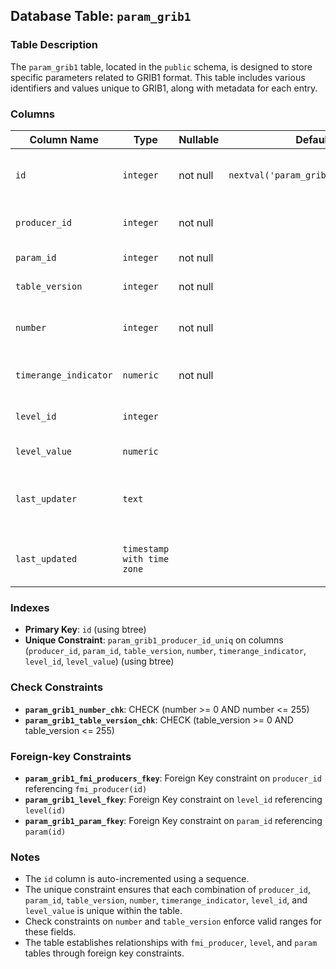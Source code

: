 ## Database Table: `param_grib1`

### Table Description
The `param_grib1` table, located in the `public` schema, is designed to store specific parameters related to GRIB1 format. This table includes various identifiers and values unique to GRIB1, along with metadata for each entry.

### Columns
| Column Name           | Type                            | Nullable | Default Value                              | Description                                             |
| --------------------- | ------------------------------- | -------- | ------------------------------------------ | ------------------------------------------------------- |
| `id`                  | `integer`                       | not null | `nextval('param_grib1_id_seq'::regclass)`  | Unique identifier for each entry.                       |
| `producer_id`         | `integer`                       | not null |                                            | Identifier for the producer.                            |
| `param_id`            | `integer`                       | not null |                                            | Parameter identifier.                                   |
| `table_version`       | `integer`                       | not null |                                            | Version of the table.                                   |
| `number`              | `integer`                       | not null |                                            | Number associated with the parameter.                   |
| `timerange_indicator` | `numeric`                       | not null |                                            | Indicator for the time range.                           |
| `level_id`            | `integer`                       |          |                                            | Identifier for the level.                               |
| `level_value`         | `numeric`                       |          |                                            | Value for the level.                                    |
| `last_updater`        | `text`                          |          |                                            | Information about who last updated the record.          |
| `last_updated`        | `timestamp with time zone`      |          |                                            | Timestamp of the last update to the record.             |

### Indexes
- **Primary Key**: `id` (using btree)
- **Unique Constraint**: `param_grib1_producer_id_uniq` on columns (`producer_id`, `param_id`, `table_version`, `number`, `timerange_indicator`, `level_id`, `level_value`) (using btree)

### Check Constraints
- **`param_grib1_number_chk`**: CHECK (number >= 0 AND number <= 255)
- **`param_grib1_table_version_chk`**: CHECK (table_version >= 0 AND table_version <= 255)

### Foreign-key Constraints
- **`param_grib1_fmi_producers_fkey`**: Foreign Key constraint on `producer_id` referencing `fmi_producer(id)`
- **`param_grib1_level_fkey`**: Foreign Key constraint on `level_id` referencing `level(id)`
- **`param_grib1_param_fkey`**: Foreign Key constraint on `param_id` referencing `param(id)`

### Notes
- The `id` column is auto-incremented using a sequence.
- The unique constraint ensures that each combination of `producer_id`, `param_id`, `table_version`, `number`, `timerange_indicator`, `level_id`, and `level_value` is unique within the table.
- Check constraints on `number` and `table_version` enforce valid ranges for these fields.
- The table establishes relationships with `fmi_producer`, `level`, and `param` tables through foreign key constraints.


